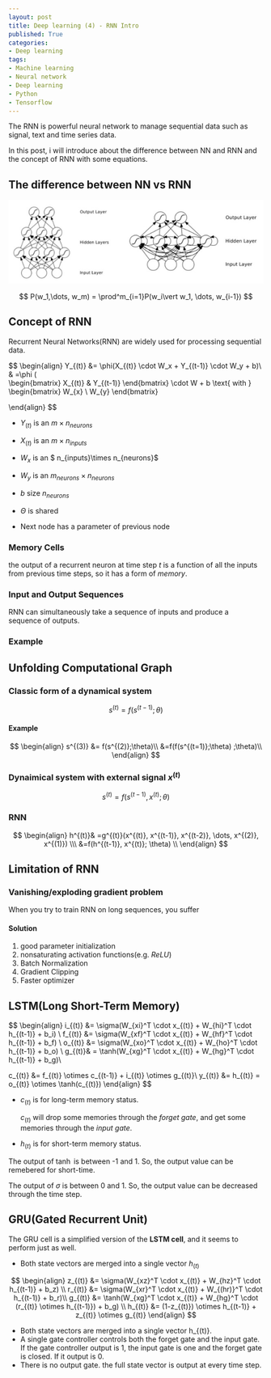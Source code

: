 ```yaml
---
layout: post
title: Deep learning (4) - RNN Intro
published: True
categories:
- Deep learning
tags:
- Machine learning
- Neural network
- Deep learning
- Python
- Tensorflow
---
```


The RNN is powerful neural network to manage sequential data such as signal, text and time series data.



In this post, i will introduce about the difference between NN and RNN and the concept of RNN with some equations.



<!--more-->



## The difference between NN vs RNN



![nn_vs_rnn](/assets/post_images/DeepLearning/nn_vs_rnn.png)





$$
P(w_1,\dots, w_m) = \prod^m_{i=1}P(w_i\vert w_1, \dots, w_{i-1})
$$



## Concept of RNN



Recurrent Neural Networks(RNN) are widely used for processing sequential data.


$$
\begin{align}
Y_{(t)} &= \phi(X_{(t)} \cdot W_x + Y_{(t-1)} \cdot W_y + b)\\
& =\phi (  
\begin{bmatrix}
X_{(t)} & Y_{(t-1)}
\end{bmatrix}
\cdot
W + b
 \text{ with } 
\begin{bmatrix}
W_{x} \\ W_{y}
\end{bmatrix}

\end{align}
$$




- $Y_{(t)}$ is an $m \times n_{neurons}$
- $X_{(t)}$ is an $m \times n_{inputs}$
- $W_x$ is an $ n_{inputs}\times n_{neurons}$
- $W_y$ is an $m_{neurons} \times n_{neurons}$
- $b$ size $n_{neurons}$



- $\Theta$ is shared
- Next node has a parameter of previous node





### Memory Cells

the output of a recurrent neuron at time step $t$ is a function of all the inputs from previous time steps, so it has a form of *memory*.



### Input and Output Sequences

RNN can simultaneously take a sequence of inputs and produce a sequence of outputs.



### Example






## Unfolding Computational Graph



### Classic form of a dynamical system




$$
s^{(t)} = f(s^{(t-1)};\theta)
$$



#### Example

$$
\begin{align}
s^{(3)} &= f(s^{(2)};\theta)\\
&=f(f(s^{(t=1)};\theta)
;\theta)\\
\end{align}
$$



### Dynaimical system with external signal $x^{(t)}$


$$
s^{(t)} = f(s^{(t-1)},x^{(t)};\theta)
$$


### RNN

$$
\begin{align}
h^{(t)}& =g^{(t)}(x^{(t)}, x^{(t-1)}, x^{(t-2)}, \dots, x^{(2)}, x^{(1)}) \\\
&=f(h^{(t-1)}, x^{(t)}; \theta) \\
\end{align}
$$





## Limitation of RNN



### Vanishing/exploding gradient problem

When you try to train RNN on long sequences, you suffer 



#### Solution

1. good parameter initialization
2. nonsaturating activation functions(e.g. *ReLU*)
3. Batch Normalization
4. Gradient Clipping
5. Faster optimizer





## LSTM(Long Short-Term Memory)


$$
\begin{align}
i_{(t)} &= \sigma(W_{xi}^T \cdot x_{(t)} + W_{hi}^T \cdot h_{(t-1)} + b_i) \\
f_{(t)} &= \sigma(W_{xf}^T \cdot x_{(t)} + W_{hf}^T \cdot h_{(t-1)} + b_f) \\
o_{(t)} &= \sigma(W_{xo}^T \cdot x_{(t)} + W_{ho}^T \cdot h_{(t-1)} + b_o) \\
g_{(t)}& = \tanh(W_{xg}^T \cdot x_{(t)} + W_{hg}^T \cdot h_{(t-1)} + b_g)\\

c_{(t)} &= f_{(t)} \otimes c_{(t-1)} + i_{(t)} \otimes g_{(t)}\\
y_{(t)} &= h_{(t)} = o_{(t)} \otimes \tanh(c_{(t)})
\end{align}
$$


- $c_{(t)}$ is for long-term memory status.  

  $c_{(t)}$ will drop some memories through the *forget gate*, and get some memories through the *input gate*.

- $h_{(t)}$ is for short-term memory status.



The output of $\tanh$ is between -1 and 1. So, the output value can be remebered for short-time.



The output of $\sigma$ is between 0 and 1. So, the output value can be decreased through the time step.



## GRU(Gated Recurrent Unit)

The GRU cell is a simplified version of the **LSTM cell**, and it seems to perform just as well.



- Both state vectors are merged into a single vector $h_{(t)}$


$$
\begin{align}
z_{(t)} &= \sigma(W_{xz}^T \cdot x_{(t)} + W_{hz}^T \cdot h_{(t-1)} + b_z) \\
r_{(t)} &= \sigma(W_{xr}^T \cdot x_{(t)} + W_{(hr)}^T \cdot h_{(t-1)} + b_r)\\
g_{(t)} &= \tanh(W_{xg}^T \cdot x_{(t)} + W_{hg}^T \cdot (r_{(t)} \otimes h_{(t-1)}) + b_g) \\
h_{(t)} &= (1-z_{(t)}) \otimes h_{(t-1)} + z_{(t)} \otimes g_{(t)}
\end{align}
$$

- Both state vectors are merged into a single vector h_{(t)}.
- A single gate controller controls both the forget gate and the input gate. If the gate controller output is 1, the input gate is one and the forget gate is closed. If it output is 0.
- There is no output gate. the full state vector is output at every time step.




